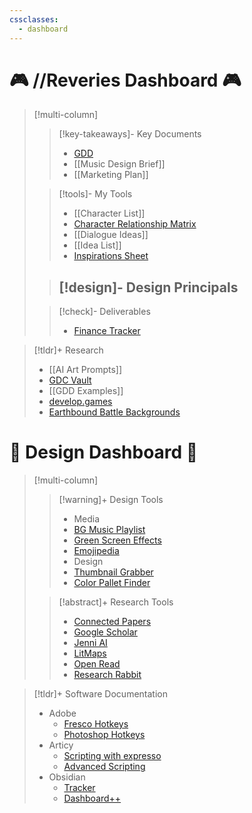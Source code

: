 ```yaml
---
cssclasses:
  - dashboard
---
```


#
# 🎮 //Reveries Dashboard 🎮

>[!multi-column]
>> [!key-takeaways]- Key Documents
>> -  [GDD](https://docs.google.com/document/d/1nHmXy2Av3DxLKQcTk0c0CQJU8IMNuaXL29M-6w_8ahg/edit?usp=sharing)
>> -  [[Music Design Brief]]
>> - [[Marketing Plan]]
>
>> [!tools]- My Tools
>>- [[Character List]]
>>- [Character Relationship Matrix](https://docs.google.com/spreadsheets/d/1Fc_U_nj9vvdulsYKzkh1rknQDCYpHBfBrmRYNMRtJDI/#gid=1665155499)
>>- [[Dialogue Ideas]]
>>- [[Idea List]]
>>- [Inspirations Sheet](https://docs.google.com/spreadsheets/d/1Y4_bo-_2kAuWYI-_KGfQKSbt4DQLhdB7D-MrPLPgZDc/edit?usp=sharing)
>
>> [!design]- Design Principals
>> - 
>
>> [!check]- Deliverables
>> - [Finance Tracker](https://docs.google.com/spreadsheets/d/1Fc_U_nj9vvdulsYKzkh1rknQDCYpHBfBrmRYNMRtJDI/#gid=1925289490)
<p> </p>

> [!tldr]+ Research
> - [[AI Art Prompts]]
> - [GDC Vault](https://gdcvault.com/free)
> - [[GDD Examples]]
> - [develop.games](https://www.develop.games/)
> - [Earthbound Battle Backgrounds](https://www.gjtorikian.com/Earthbound-Battle-Backgrounds-JS/)

#
# 🎨 Design Dashboard 🎨

>[!multi-column]
>> [!warning]+ Design Tools
>> - Media
>> 	- [BG Music Playlist](https://www.youtube.com/playlist?list=PL7r3G16K_YOv6kW7QSidLJETgcOdxjDRV)
>> 	- [Green Screen Effects](https://www.youtube.com/playlist?list=PL7r3G16K_YOv3ahiHO7oJ45wHQNhILYLF)
>> 	- [Emojipedia](https://emojipedia.org/)
>> - Design
>> 	- [Thumbnail Grabber](https://boingboing.net/features/getthumbs)
>> 	- [Color Pallet Finder](https://colors.artyclick.com/color-shades-finder?color=#70E6D2)
>
>
>> [!abstract]+ Research Tools
>> - [Connected Papers](https://www.connectedpapers.com/)
>> - [Google Scholar](https://scholar.google.com/)
>> - [Jenni AI](https://jenni.ai/)
>> - [LitMaps](https://www.litmaps.com/pricing)
>> - [Open Read](https://www.openread.academy/)
>> - [Research Rabbit](https://www.researchrabbit.ai/)
<p> </p>

> [!tldr]+ Software Documentation
> - Adobe
> 	- [Fresco Hotkeys](https://helpx.adobe.com/fresco/using/keyboard-shortcuts.html)
> 	- [Photoshop Hotkeys](https://helpx.adobe.com/photoshop/using/keyboard-shortcuts-web.html)
> - Articy
> 	- [Scripting with expresso](https://www.articy.com/help/adx/Scripting_in_articy.html)
> 	- [Advanced Scripting](https://www.articy.com/articy-importer/unity/adx/html/howto_script.htm)
> - Obsidian
> 	- [Tracker](https://github.com/pyrochlore/obsidian-tracker)
> 	- [Dashboard++](https://github.com/TfTHacker/DashboardPlusPlus)
